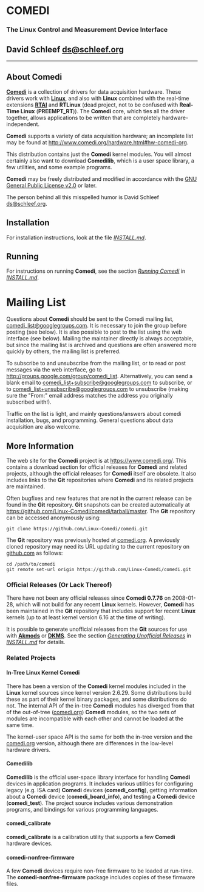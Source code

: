 
#   COMEDI
### The Linux Control and Measurement Device Interface
##  David Schleef <ds@schleef.org>
---

## About Comedi

**[Comedi][comedi.org]** is a collection of drivers for data acquisition
hardware.  These drivers work with **[Linux][]**, and also with **Linux**
combined with the real-time extensions **[RTAI][]** and **RTLinux** (dead
project, not to be confused with **Real-Time Linux** (**PREEMPT_RT**)).  The
**Comedi** core, which ties all the driver together, allows applications to be
written that are completely hardware-independent.

**Comedi** supports a variety of data acquisition hardware; an
incomplete list may be found at
<http://www.comedi.org/hardware.html#hw-comedi-org>.

This distribution contains just the **Comedi** kernel modules.  You will
almost certainly also want to download **Comedilib**, which is a user
space library, a few utilities, and some example programs.

**Comedi** may be freely distributed and modified in accordance with the
[GNU General Public License v2.0][gplv2] or later.

The person behind all this misspelled humor is David Schleef
<ds@schleef.org>.

## Installation

For installation instructions, look at the file *[INSTALL.md][]*.

## Running

For instructions on running **Comedi**, see the section *[Running
Comedi][runtime]* in *[INSTALL.md][]*.

# Mailing List

Questions about **Comedi** should be sent to the Comedi mailing list,
<comedi_list@googlegroups.com>.  It is necessary to join the group
before posting (see below).  It is also possible to post to the list
using the web interface (see below).  Mailing the maintainer directly is
always acceptable, but since the mailing list is archived and questions
are often answered more quickly by others, the mailing list is
preferred.

To subscribe to and unsubscribe from the mailing list, or to read or
post messages via the web interface, go to
<http://groups.google.com/group/comedi_list>.  Alternatively, you
can send a blank email to <comedi_list+subscribe@googlegroups.com>
to subscribe, or to <comedi_list+unsubscribe@googlegroups.com> to
unsubscribe (making sure the "From:" email address matches the
address you originally subscribed with!).

Traffic on the list is light, and mainly questions/answers about
comedi installation, bugs, and programming.  General questions
about data acquisition are also welcome.

## More Information

The web site for the **Comedi** project is at <https://www.comedi.org/>.
This contains a download section for official releases for **Comedi**
and related projects, although the official releases for **Comedi**
itself are obsolete.  It also includes links to the **Git** repositories
where **Comedi** and its related projects are maintained.

Often bugfixes and new features that are not in the current release can
be found in the **Git** repository.  **Git** snapshots can be created
automatically at
<https://github.com/Linux-Comedi/comedi/tarball/master>.  The **Git**
repository can be accessed anonymously using:

    git clone https://github.com/Linux-Comedi/comedi.git

The **Git** repository was previously hosted at [comedi.org][].  A
previously cloned repository may need its URL updating to the current
repository on [github.com][] as follows:

    cd /path/to/comedi
    git remote set-url origin https://github.com/Linux-Comedi/comedi.git

### Official Releases (Or Lack Thereof)

There have not been any official releases since **Comedi 0.7.76** on
2008-01-28, which will not build for any recent **Linux** kernels.
However, **Comedi** has been maintained in the **Git** repository that
includes support for recent **Linux** kernels (up to at least kernel
version 6.16 at the time of writing).

It is possible to generate unofficial releases from the **Git** sources
for use with **[Akmods][]** or **[DKMS][]**.  See the section
*[Generating Unofficial Releases][genrel]* in *[INSTALL.md][]* for
details.

### Related Projects

#### In-Tree Linux Kernel Comedi

There has been a version of the **Comedi** kernel modules included in
the **Linux** kernel sources since kernel version 2.6.29.  Some
distributions build these as part of their kernel binary packages, and
some distributions do not.  The internal API of the in-tree **Comedi**
modules has diverged from that of the out-of-tree ([comedi.org][])
**Comedi** modules, so the two sets of modules are incompatible with
each other and cannot be loaded at the same time.

The kernel-user space API is the same for both the in-tree version and
the [comedi.org][] version, although there are differences in the
low-level hardware drivers.

#### Comedilib

**Comedilib** is the official user-space library interface for handling
**Comedi** devices in application programs.  It includes various
utilities for configuring legacy (e.g. ISA card) **Comedi** devices
(**comedi_config**), getting information about a **Comedi** device
(**comedi_board_info**), and testing a **Comedi** device
(**comedi_test**).  The project source includes various demonstration
programs, and bindings for various programming languages.

#### comedi_calibrate

**comedi_calibrate** is a calibration utility that supports a few
**Comedi** hardware devices.

#### comedi-nonfree-firmware

A few **Comedi** devices require non-free firmware to be loaded at
run-time.  The **comedi-nonfree-firmware** package includes copies of
these firmware files.




[akmods]: https://rpmfusion.org/Packaging/KernelModules/Akmods "Akmods"
[comedi.org]: https://www.comedi.org/ "Comedi"
[install.md]: INSTALL.md "Comedi installation"
[dkms]: https://github.com/dell/dkms "Dynamic Kernel Module System (DKMS)"
[genrel]: INSTALL.md#generating-unofficial-releases "Generating unofficial releases"
[github.com]: https://github.com/ "GitHub"
[gplv2]: https://www.gnu.org/licenses/old-licenses/gpl-2.0.html "GNU GPLv2"
[linux]: https://www.kernel.org/ "Linux kernel"
[rtai]: https://www.rtai.org] "RTAI - Real Time Application Interface"
[runtime]: INSTALL.md#running-comedi "Running Comedi"
